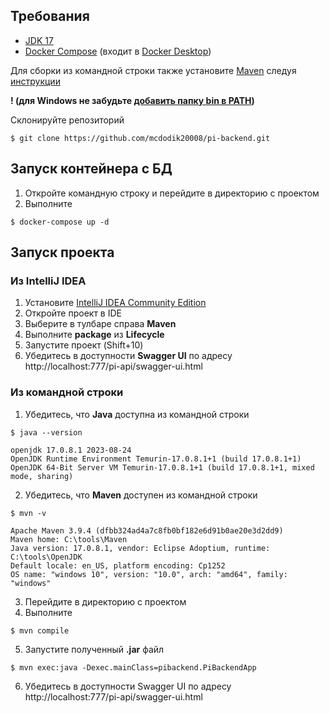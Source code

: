 
## Требования
- [JDK 17](https://adoptium.net/temurin/releases/?arch=x64&package=jdk)
- [Docker Compose](https://docs.docker.com/compose/install/) (входит в [Docker Desktop](https://www.docker.com/products/docker-desktop/))

Для сборки из командной строки также установите [Maven](https://maven.apache.org/download.cgi)
следуя [инструкции](https://maven.apache.org/install.html)

**! (для Windows не забудьте [добавить папку bin в PATH](https://stackoverflow.com/questions/44272416/how-to-add-a-folder-to-path-environment-variable-in-windows-10-with-screensho))**

Склонируйте репозиторий

```console
$ git clone https://github.com/mcdodik20008/pi-backend.git
```

## Запуск контейнера с БД

1. Откройте командную строку и перейдите в директорию с проектом
2. Выполните
```console
$ docker-compose up -d
```
## Запуск проекта

### Из IntelliJ IDEA
1. Установите [IntelliJ IDEA Community Edition](https://www.jetbrains.com/idea/download/?section=windows)
2. Откройте проект в IDE
3. Выберите в тулбаре справа **Maven**
4. Выполните **package** из **Lifecycle**
5. Запустите проект (Shift+10)
6. Убедитесь в доступности **Swagger UI** по адресу http://localhost:777/pi-api/swagger-ui.html

### Из командной строки

1. Убедитесь, что **Java** доступна из командной строки
```console
$ java --version

openjdk 17.0.8.1 2023-08-24
OpenJDK Runtime Environment Temurin-17.0.8.1+1 (build 17.0.8.1+1)
OpenJDK 64-Bit Server VM Temurin-17.0.8.1+1 (build 17.0.8.1+1, mixed mode, sharing)

```
2. Убедитесь, что **Maven** доступен из командной строки
```console
$ mvn -v

Apache Maven 3.9.4 (dfbb324ad4a7c8fb0bf182e6d91b0ae20e3d2dd9)
Maven home: C:\tools\Maven
Java version: 17.0.8.1, vendor: Eclipse Adoptium, runtime: C:\tools\OpenJDK
Default locale: en_US, platform encoding: Cp1252
OS name: "windows 10", version: "10.0", arch: "amd64", family: "windows"
```
3. Перейдите в директорию с проектом
4. Выполните
```console
$ mvn compile
```
5. Запустите полученный **.jar** файл 
```console
$ mvn exec:java -Dexec.mainClass=pibackend.PiBackendApp
```
6. Убедитесь в доступности Swagger UI по адресу http://localhost:777/pi-api/swagger-ui.html
